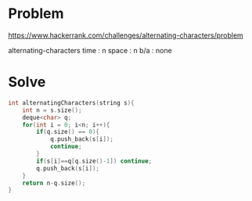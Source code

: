 # Problem
https://www.hackerrank.com/challenges/alternating-characters/problem

alternating-characters
time : n
space : n
b/a : none

# Solve
```c++
int alternatingCharacters(string s){
	int n = s.size();
	deque<char> q;
	for(int i = 0; i<n; i++){
		if(q.size() == 0){
			q.push_back(s[i]);
			continue;
		}
		if(s[i]==q[q.size()-1])	continue;
		q.push_back(s[i]);
	}
	return n-q.size();
}
```
